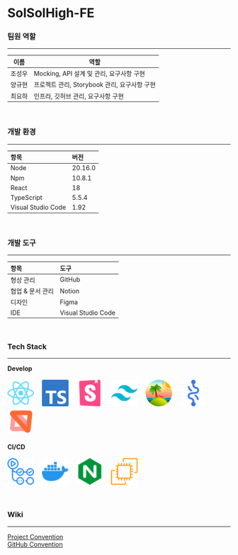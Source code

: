 # SolSolHigh-FE

### 팀원 역할

---

| 이름   | 역할                                         |
| ------ | -------------------------------------------- |
| 조성우 | Mocking, API 설계 및 관리, 요구사항 구현     |
| 양규현 | 프로젝트 관리, Storybook 관리, 요구사항 구현 |
| 최요하 | 인프라, 깃허브 관리, 요구사항 구현           |

<br>

### 개발 환경

---

| 항목               | 버전    |
| :----------------- | :------ |
| Node               | 20.16.0 |
| Npm                | 10.8.1  |
| React              | 18      |
| TypeScript         | 5.5.4   |
| Visual Studio Code | 1.92    |

<br>

### 개발 도구

---

| 항목             | 도구               |
| :--------------- | :----------------- |
| 형상 관리        | GitHub             |
| 협업 & 문서 관리 | Notion             |
| 디자인           | Figma              |
| IDE              | Visual Studio Code |

<br>

### Tech Stack

---

**Develop** <br><br>
<img src="./docs/react.svg" alt="react" width="60" height="60" />&emsp;
<img src="./docs/typescript.svg" alt="typescript" width="60" height="60" />&emsp;
<img src="./docs/storybook.svg" alt="storybook" width="60" height="60" />&emsp;
<img src="./docs/tailwindcss.svg" alt="tailwindcss" width="60" height="60" />&emsp;
<img src="./docs/tanstackquery.png" alt="tanstack-query" width="60" height="60" />&emsp;
<img src="./docs/recoil.svg" alt="recoil" width="60" height="60" />&emsp;
<img src="./docs/mswjs.svg" alt="mswjs" width="60" height="60" />
<br>
<br>
**CI/CD**<br><br>
<img src="./docs/githubactions.svg" alt="githubactions" width="60" height="60" />&emsp;
<img src="./docs/docker.svg" alt="docker" width="60" height="60" />&emsp;
<img src="./docs/nginx.svg" alt="nginx" width="60" height="60" />&emsp;
<img src="./docs/ec2.svg" alt="ec2" width="60" height="60" />

<br>

### Wiki

---

[Project Convention](https://github.com/SolSolHigh/SolSolHigh-FE/wiki/SolSolHigh%E2%80%90FE-Project-Convention)<br>
[GitHub Convention](https://github.com/SolSolHigh/SolSolHigh-FE/wiki/SolSolHigh%E2%80%90FE-GitHub-Repository-Convention)
